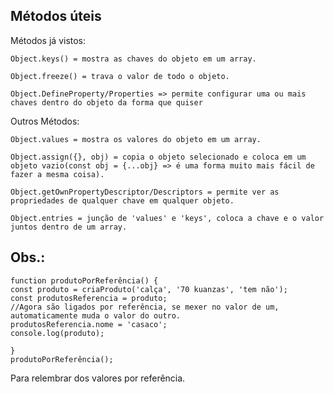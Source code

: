 ## Métodos úteis

Métodos já vistos:

    Object.keys() = mostra as chaves do objeto em um array.

    Object.freeze() = trava o valor de todo o objeto.

    Object.DefineProperty/Properties => permite configurar uma ou mais chaves dentro do objeto da forma que quiser

Outros Métodos:

    Object.values = mostra os valores do objeto em um array.

    Object.assign({}, obj) = copia o objeto selecionado e coloca em um objeto vazio(const obj = {...obj} => é uma forma muito mais fácil de fazer a mesma coisa).

    Object.getOwnPropertyDescriptor/Descriptors = permite ver as propriedades de qualquer chave em qualquer objeto.

    Object.entries = junção de 'values' e 'keys', coloca a chave e o valor juntos dentro de um array.

## Obs.:

    function produtoPorReferência() {
    const produto = criaProduto('calça', '70 kuanzas', 'tem não');
    const produtosReferencia = produto;
    //Agora são ligados por referência, se mexer no valor de um, automaticamente muda o valor do outro.
    produtosReferencia.nome = 'casaco';
    console.log(produto);

    }
    produtoPorReferência();

Para relembrar dos valores por referência.